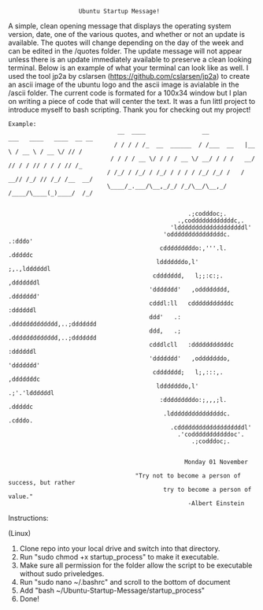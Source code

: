 


						Ubuntu Startup Message!



A simple, clean opening message that displays the operating system version, date, one of the various
quotes, and whether or not an update is available. The quotes will change depending on the day of the week and can be
edited in the /quotes folder. The update message will not appear unless there is an update immediately available to
preserve a clean looking terminal. Below is an example of what your terminal can look like as well. I used the tool
jp2a by cslarsen (https://github.com/cslarsen/jp2a) to create an ascii image of the ubuntu logo and the ascii image is 
avialable in the /ascii folder. The current code is formated for a 100x34 window but I plan on writing a piece of code
that will center the text. It was a fun littl project to introduce myself to bash scripting. Thank you for checking
out my project!


	Example:
                                   __  ____                __           ___   ____   ____  __ __
                                  / / / / /_  __  ______  / /___  __   |__ \ / __ \ / __ \/ // /
                                 / / / / __ \/ / / / __ \/ __/ / / /   __/ // / / // / / / // /_
                                / /_/ / /_/ / /_/ / / / / /_/ /_/ /   / __// /_/ // /_/ /__  __/
                                \____/_.___/\__,_/_/ /_/\__/\__,_/   /____/\____(_)____/  /_/


                                                       .;codddoc;.
                                                    .,coddddddddddddc,.
                                                  'ldddddddddddddddddddl'
                                                'odddddddddddddddc. .:dddo'
                                               cdddddddddo:,'''.l.   .dddddc
                                              ldddddddo,l'       ;,.,lddddddl
                                             cddddddd,   l;;:c:;.    ,dddddddl
                                            'ddddddd'   ,odddddddd,   .ddddddd'
                                            cdddl:ll   cdddddddddddc   :ddddddl
                                            ddd'   .: .ddddddddddddd,..;ddddddd
                                            ddd,   .; .ddddddddddddd,..;ddddddd
                                            cdddlcll   :dddddddddddc   :ddddddl
                                            'ddddddd'   ,odddddddo,   'ddddddd'
                                             cddddddd;   l;,:::,.    ,dddddddc
                                              ldddddddo,l'      .;'.'lddddddl
                                               :dddddddddo:;,,,;l.   .dddddc
                                                .ldddddddddddddddc. .cdddo.
                                                  .cdddddddddddddddddddl'
                                                    .'codddddddddddoc'.
                                                        .;codddoc;.


                                                      Monday 01 November

                                        "Try not to become a person of success, but rather
                                                try to become a person of value."
                                                       -Albert Einstein



Instructions:

(Linux)
1. Clone repo into your local drive and switch into that directory.
2. Run "sudo chmod +x startup_process" to make it executable.
3. Make sure all permission for the folder allow the script to be executable without sudo priveledges.
4. Run "sudo nano ~/.bashrc" and scroll to the bottom of document
5. Add "bash ~/Ubuntu-Startup-Message/startup_process"
6. Done!

